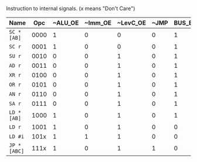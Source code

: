 Instruction to internal signals. (x means "Don't Care")

| Name            | Opc  | ~ALU_OE | ~Imm_OE | ~LevC_OE | ~JMP | BUS_EN | ~Regmode | ALU_~Eb | ~Stack_LE | I1a | I2a | I3a | Sub |
| --------------- | ---- | ------- | ------- | -------- | ---- | ------ | -------- | ------- | --------- | --- | --- | --- | --- |
| ```SC *[AB]```  | 0000 | 1       | 0       | 0        | 0    | 1      | 1        | 1       | 1         | x   | x   | x   | 0   |
| ```SC r```      | 0001 | 1       | 0       | 0        | 0    | 1      | 0        | 1       | 1         | x   | x   | x   | 0   |
| ```SU r```      | 0010 | 0       | 0       | 1        | 0    | 1      | 0        | 0       | 1         | 1   | 0   | 1   | 1   |
| ```AD r```      | 0011 | 0       | 0       | 1        | 0    | 1      | 0        | 0       | 1         | 1   | 0   | 1   | 0   |
| ```XR r```      | 0100 | 0       | 0       | 1        | 0    | 1      | 0        | 1       | 1         | 1   | 1   | 0   | 0   |
| ```OR r```      | 0101 | 0       | 0       | 1        | 0    | 1      | 0        | 1       | 1         | 1   | 1   | 1   | 0   |
| ```AN r```      | 0110 | 0       | 0       | 1        | 0    | 1      | 0        | 1       | 1         | 0   | 0   | 1   | 0   |
| ```SA r```      | 0111 | 0       | 0       | 1        | 0    | 1      | 0        | 1       | 1         | 1   | 0   | 1   | 0   |
| ```LD *[AB]```  | 1000 | 1       | 0       | 1        | 0    | 1      | 1        | 1       | 0         | x   | x   | x   | x   |
| ```LD r```      | 1001 | 1       | 0       | 1        | 0    | 0      | 0        | 1       | 0         | x   | x   | x   | x   |
| ```LD #i```     | 101x | 1       | 1       | 1        | 0    | 0      | 0        | 1       | 0         | x   | x   | x   | x   |
| ```JP *[ABC]``` | 111x | 1       | 0       | 1        | 1    | 0      | 0        | 1       | 1         | x   | x   | x   | x   |